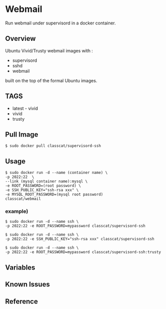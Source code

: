 # Webmail

Run webmail under supervisord in a docker container.

## Overview

Ubuntu Vivid/Trusty webmail images with :

+ supervisord
+ sshd
+ webmail

built on the top of the formal Ubuntu images.

## TAGS

+ latest - vivid
+ vivid
+ trusty

## Pull Image

```
$ sudo docker pull classcat/supervisord-ssh
```

## Usage

```
$ sudo docker run -d --name (container name) \  
-p 2022:22  \
--link (mysql container name):mysql \  
-e ROOT_PASSWORD=(root password) \  
-e SSH_PUBLIC_KEY="ssh-rsa xxx" \  
-e MYSQL_ROOT_PASSWORD=(mysql root password)
classcat/webmail
```

### example)  

```
$ sudo docker run -d --name ssh \  
-p 2022:22 -e ROOT_PASSWORD=mypassword classcat/supervisord-ssh
```
```
$ sudo docker run -d --name ssh \
-p 2022:22 -e SSH_PUBLIC_KEY="ssh-rsa xxx" classcat/supervisord-ssh
```
```
$ sudo docker run -d --name ssh \  
-p 2022:22 -e ROOT_PASSWORD=mypassword classcat/supervisord-ssh:trusty
```

## Variables

## Known Issues

## Reference
